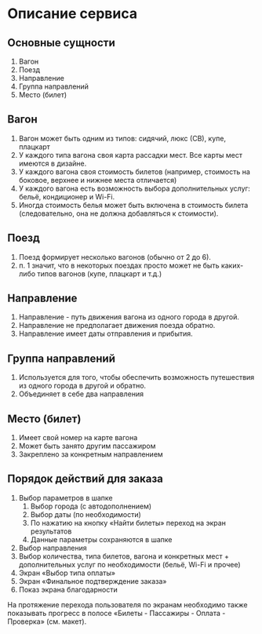 # Описание сервиса

## Основные сущности

1. Вагон
2. Поезд
3. Направление
4. Группа направлений
5. Место (билет)

## Вагон

1. Вагон может быть одним из типов: сидячий, люкс (СВ), купе, плацкарт
2. У каждого типа вагона своя карта рассадки мест. Все карты мест имеются
в дизайне.
2. У каждого вагона своя стоимость билетов
(например, стоимость на боковое, верхнее и нижнее места отличается)
3. У каждого вагона есть возможность выбора дополнительных услуг: 
бельё, кондиционер и Wi-Fi.
4. Иногда стоимость белья может быть включена в стоимость билета
(следовательно, она не должна добавляться к стоимости).

## Поезд

1. Поезд формирует несколько вагонов (обычно от 2 до 6).
2. п. 1 значит, что в некоторых поездах просто может не быть каких-либо типов
вагонов (купе, плацкарт и т.д.)

## Направление 

1. Направление - путь движения вагона из одного города в другой.
2. Направление не предполагает движения поезда обратно.
3. Направление имеет даты отправления и прибытия.

## Группа направлений

1. Используется для того, чтобы обеспечить возможность
путешествия из одного города в другой и обратно.
2. Объединяет в себе два направления

## Место (билет)

1. Имеет свой номер на карте вагона
2. Может быть занято другим пассажиром
3. Закреплено за конкретным направлением 

## Порядок действий для заказа

1. Выбор параметров в шапке
    1. Выбор города (с автодополнением)
    2. Выбор даты (по необходимости)
    3. По нажатию на кнопку «Найти билеты» переход на экран результатов
    4. Данные параметры сохраняются в шапке
2. Выбор направления
3. Выбор количества, типа билетов, вагона и конкретных мест +
дополнительных услуг по необходимости (бельё, Wi-Fi и прочее)
4. Экран «Выбор типа оплаты»
5. Экран «Финальное подтверждение заказа»
6. Показ экрана благодарности

На протяжение перехода пользователя по экранам необходимо также показывать
прогресс в полосе «Билеты - Пассажиры - Оплата - Проверка» (см. макет).
